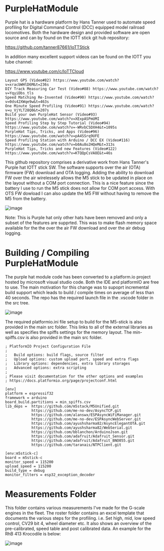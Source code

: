 # PurpleHatModule
Purple hat is a hardware platform by Hans Tanner used to automate speed profiling for Digital Command
Control (DCC) equipped model railroad locomotives.  Both the hardware design and provided software are
open source and can by found on the IOTT stick git hub repository:

https://github.com/tanner87661/IoTTStick

In addition many excellent support videos can be found on the IOTT you tube channel:

https://www.youtube.com/c/IoTTCloud

```
Layout GPS (Video#82) https://www.youtube.com/watch?v=xracbWHlD6M&t=236s
DIY Track Measuring Car Test (Video#88) https://www.youtube.com/watch?v=YqyiDbs_tls
Speed Matching Re-Invented (Video#90) https://www.youtube.com/watch?v=0ds42XWqe9w&t=463s
One Minute Speed Profiling (Video#91) https://www.youtube.com/watch?v=u_VjYLT28Q0&t=207s
Build your own PurpleHat Sensor (Video#93) https://www.youtube.com/watch?v=XExpASPmUMI
Speed Profiling Step by Step Tutorial (Video#94) https://www.youtube.com/watch?v=-WRvbC5DXH4&t=1095s
PurpleHat Tips, Tricks, and Apps (Video#96) https://www.youtube.com/watch?v=pA4SSrq9UFE
Speed Profiling Station with Arduino / DCC EX (Video#116) https://www.youtube.com/watch?v=b0Au8o2HQeM&t=313s
PurpleHat Tips, Tricks and new Features (Video#122) https://www.youtube.com/watch?v=KTQQpCsVA8E&t=46s 
```

This github repository comprises a derivative work from Hans Tanner's Purple hat IOTT stick SW.  The
software supports over the air (OTA) firmware (FW) download and OTA logging. Adding the ability to download
FW over the air wirelessely allows the M5 stick to be updated in place on the layout without a COM port 
connection.  This is a nice feature since the battery I use to run the M5 stick does not allow for COM port
access. With OTS FW dowload I can also update the M5 FW without having to remove the M5 from the battery.

![image](https://github.com/AlgerP572/PurpleHatModule/assets/13104848/e121b220-d1f1-422f-9402-e60637b5293a)

Note: This is Purple hat only other hats have been removed and only a subset of the features are supprted.
This was to make flash memory space available for the the over the air FW download and over the air debug
logging.

# Building / Compiling PurpleHatModule
The purple hat module code has been converted to a platform.io project hosted by microsoft visual studio code.
Both the IDE and platformIO are free to use.  The main motivation for this change was to supoprt incremental
build support which leads to build / compile times on average of less than 40 seconds.  The repo has the required
launch file in the .vscode folder in the src tree.

![image](https://github.com/AlgerP572/PurpleHatModule/assets/13104848/58a90ea3-a99b-4240-99ad-5c8c3da7cb37)

The required platformio.ini file setup to build for the M5-stick is also provided in the main src folder.  This
links to all of the external libraries as well as specifies the spiffs settings for the memory layout.  The
min-spiffs.csv is also provided in the main src folder.

```
; PlatformIO Project Configuration File
;
;   Build options: build flags, source filter
;   Upload options: custom upload port, speed and extra flags
;   Library options: dependencies, extra library storages
;   Advanced options: extra scripting
;
; Please visit documentation for the other options and examples
; https://docs.platformio.org/page/projectconf.html

[env]
platform = espressif32
framework = arduino
board_build.partitions = min_spiffs.csv
lib_deps =  https://github.com/m5stack/M5Unified.git                                  
            https://github.com/me-no-dev/AsyncTCP.git
            https://github.com/alanswx/ESPAsyncWiFiManager.git
            https://github.com/me-no-dev/ESPAsyncWebServer.git
            https://github.com/ayushsharma82/AsyncElegantOTA.git
            https://github.com/ayushsharma82/WebSerial.git           
            https://github.com/bblanchon/ArduinoJson.git
            https://github.com/adafruit/Adafruit_Sensor.git
            https://github.com/adafruit/Adafruit_BNO055.git
            https://github.com/taranais/NTPClient.git

[env:m5stick-c]
board = m5stick-c
monitor_speed = 115200
upload_speed = 115200
build_type = debug
monitor_filters = esp32_exception_decoder
```


# Measurements Folder
This folder contains various measurements I've made for the G-scale engines in the fleet.  The roster folder contains an excel template that documents the various steps for the profiling. i.e. Set high, mid, low speed control, CV29 bit 4, wheel diameter etc.  It also shows an overview of the pre-calibrated, speed table and post calibrated data. An example for the RhB 413 Krocodile is below:

![image](https://github.com/AlgerP572/PurpleHatModule/assets/13104848/8b91f67d-3675-4337-b381-6c1d26ef4cdb)

